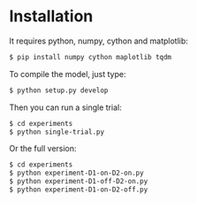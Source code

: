 # Installation

It requires python, numpy, cython and matplotlib:

```bash
$ pip install numpy cython maplotlib tqdm
```

To compile the model, just type:

```bash
$ python setup.py develop
```

Then you can run a single trial:

```bash
$ cd experiments
$ python single-trial.py
```

Or the full version:

```bash
$ cd experiments
$ python experiment-D1-on-D2-on.py
$ python experiment-D1-off-D2-on.py
$ python experiment-D1-on-D2-off.py
```
